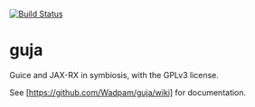 [![Build Status](https://travis-ci.org/Wadpam/guja.svg?branch=master)](https://travis-ci.org/Wadpam/guja)

guja
====

Guice and JAX-RX in symbiosis, with the GPLv3 license.

See [https://github.com/Wadpam/guja/wiki] for documentation.
